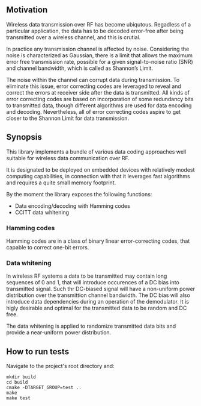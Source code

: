 ## Motivation

Wireless data transmission over RF has become ubiqutous. Regadless of a particular application, the data has to be decoded error-free after being transmitted over a wireless channel, and this is crutial. 

In practice any transmission channel is affected by noise.
Considering the noise is characterized as Gaussian, there is a limit that allows the maximum error free transmission rate, possible for a given signal-to-noise ratio (SNR) and channel bandwidth, which is called as Shannon’s Limit.

The noise within the channel can corrupt data during transmission. To eliminate this issue, error correcting codes are leveraged to reveal and correct the errors at receiver side after the data is transmitted. All kinds of error correcting codes are based on incorporation of some redundancy bits to transmitted data, though different algorithms are used for data encoding and decoding. Nevertheless, all of error correcting codes aspire to get closer to the Shannon Limit for data transmission.

## Synopsis

This library implements a bundle of various data coding approaches well suitable for wireless data communication over RF.

It is designated to be deployed on embedded devices with relatively modest computing capabilities, in connection with that it leverages fast algorithms and requires a quite small memory footprint.

By the moment the library exposes the following functions:
* Data encoding/decoding with Hamming codes
* CCITT data whitening

### Hamming codes

Hamming codes are in a class of binary linear error-correcting codes, that capable to correct one-bit errors.

### Data whitening

In wireless RF systems a data to be transmitted may contain long sequences of 0 and 1, that will introduce occurences of a DC bias into transmitted signal. Such thr DC-biased signal will have a non-uniform power distribution over the transmittion channel bandwidth. The DC bias will also introduce data dependencies during an operation of the demodulator. It is higly desirable and optimal for the transmitted data to be random and DC free.

The data whitening is applied to randomize transmitted data bits and provide a near-uniform power distribution.

## How to run tests

Navigate to the project's root directory and:

```
mkdir build
cd build
cmake -DTARGET_GROUP=test ..
make
make test
```
